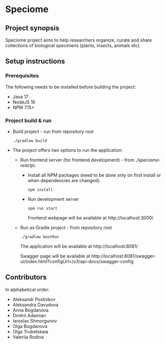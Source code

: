 # Speciome
## Project synopsis
Speciome project aims to help researchers organize, curate and share collections
of biological specimens (plants, insects, animals etc).

## Setup instructions
### Prerequisites
The following needs to be installed before building the project:
* Java 17
* NodeJS 16
* NPM 7.15+

### Project build & run
* Build project - run from repository root
  ```shell
  ./gradlew build
  ```
* The project offers two options to run the application:
  
  * Run frontend server (for frontend development) - from *./speciome-reactjs*:
    * Install all NPM packages (need to be done only on first install or when dependencies are changed):
      ```shell
      npm install
      ```
    * Run development server
      ```shell
      npm run start
      ```
      Frontend webpage will be available at http://localhost:3000/
  * Run as Gradle project - from repository root 
    ```shell
    ./gradlew bootRun
    ```    
    The application will be available at http://localhost:8081/
    
    Swagger page will be available at http://localhost:8081/swagger-ui/index.html?configUrl=/v3/api-docs/swagger-config


## Contributors
In alphabetical order:
* Aleksandr Postnikov
* Aleksandra Davydova
* Anna Bogdanova
* Dmitrii Adamian
* Iaroslav Shmorgunov
* Olga Bogdanova
* Olga Trubetskaia
* Valeriia Rodina
